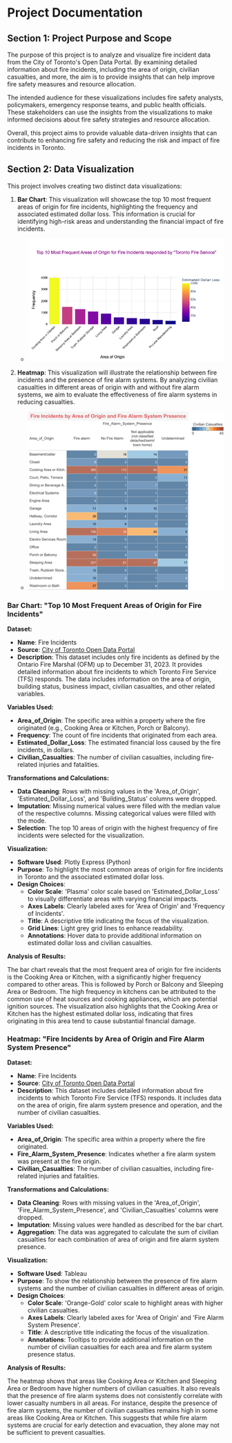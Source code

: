# Project Documentation

## Section 1: Project Purpose and Scope

The purpose of this project is to analyze and visualize fire incident data from the City of Toronto's Open Data Portal. By examining detailed information about fire incidents, including the area of origin,  civilian casualties, and more, the aim is to provide insights that can help improve fire safety measures and resource allocation.

The intended audience for these visualizations includes fire safety analysts, policymakers, emergency response teams, and public health officials. These stakeholders can use the insights from the visualizations to make informed decisions about fire safety strategies and resource allocation.

Overall, this project aims to provide valuable data-driven insights that can contribute to enhancing fire safety and reducing the risk and impact of fire incidents in Toronto.

## Section 2: Data Visualization

This project involves creating two distinct data visualizations:

1. **Bar Chart**: This visualization will showcase the top 10 most frequent areas of origin for fire incidents, highlighting the frequency and associated estimated dollar loss. This information is crucial for identifying high-risk areas and understanding the financial impact of fire incidents.
    - ![Bar Chart](02_activities/assignments/assignment_4_materials/fire_incidents_chart_python.png)

2. **Heatmap**: This visualization will illustrate the relationship between fire incidents and the presence of fire alarm systems. By analyzing civilian casualties in different areas of origin with and without fire alarm systems, we aim to evaluate the effectiveness of fire alarm systems in reducing casualties.
    - ![Heatmap](02_activities/assignments/assignment_4_materials/Fire_incidents_alarm_tableu.png)

### Bar Chart: "Top 10 Most Frequent Areas of Origin for Fire Incidents"

**Dataset:**

- **Name**: Fire Incidents
- **Source**: [City of Toronto Open Data Portal](https://open.toronto.ca/dataset/fire-incidents/)
- **Description**: This dataset includes only fire incidents as defined by the Ontario Fire Marshal (OFM) up to December 31, 2023. It provides detailed information about fire incidents to which Toronto Fire Service (TFS) responds. The data includes information on the area of origin, building status, business impact, civilian casualties, and other related variables.

**Variables Used:**

- **Area_of_Origin**: The specific area within a property where the fire originated (e.g., Cooking Area or Kitchen, Porch or Balcony).
- **Frequency**: The count of fire incidents that originated from each area.
- **Estimated_Dollar_Loss**: The estimated financial loss caused by the fire incidents, in dollars.
- **Civilian_Casualties**: The number of civilian casualties, including fire-related injuries and fatalities.

**Transformations and Calculations:**

- **Data Cleaning**: Rows with missing values in the 'Area_of_Origin', 'Estimated_Dollar_Loss', and 'Building_Status' columns were dropped.
- **Imputation**: Missing numerical values were filled with the median value of the respective columns. Missing categorical values were filled with the mode.
- **Selection**: The top 10 areas of origin with the highest frequency of fire incidents were selected for the visualization.

**Visualization:**

- **Software Used**: Plotly Express (Python)
- **Purpose**: To highlight the most common areas of origin for fire incidents in Toronto and the associated estimated dollar loss.
- **Design Choices**:
  - **Color Scale**: 'Plasma' color scale based on 'Estimated_Dollar_Loss' to visually differentiate areas with varying financial impacts.
  - **Axes Labels**: Clearly labeled axes for 'Area of Origin' and 'Frequency of Incidents'.
  - **Title**: A descriptive title indicating the focus of the visualization.
  - **Grid Lines**: Light grey grid lines to enhance readability.
  - **Annotations**: Hover data to provide additional information on estimated dollar loss and civilian casualties.

**Analysis of Results:**

The bar chart reveals that the most frequent area of origin for fire incidents is the Cooking Area or Kitchen, with a significantly higher frequency compared to other areas. This is followed by Porch or Balcony and Sleeping Area or Bedroom. The high frequency in kitchens can be attributed to the common use of heat sources and cooking appliances, which are potential ignition sources. The visualization also highlights that the Cooking Area or Kitchen has the highest estimated dollar loss, indicating that fires originating in this area tend to cause substantial financial damage.

### Heatmap: "Fire Incidents by Area of Origin and Fire Alarm System Presence"

**Dataset:**

- **Name**: Fire Incidents
- **Source**: [City of Toronto Open Data Portal](https://open.toronto.ca/dataset/fire-incidents/)
- **Description**: This dataset includes detailed information about fire incidents to which Toronto Fire Service (TFS) responds. It includes data on the area of origin, fire alarm system presence and operation, and the number of civilian casualties.

**Variables Used:**

- **Area_of_Origin**: The specific area within a property where the fire originated.
- **Fire_Alarm_System_Presence**: Indicates whether a fire alarm system was present at the fire origin.
- **Civilian_Casualties**: The number of civilian casualties, including fire-related injuries and fatalities.

**Transformations and Calculations:**

- **Data Cleaning**: Rows with missing values in the 'Area_of_Origin', 'Fire_Alarm_System_Presence', and 'Civilian_Casualties' columns were dropped.
- **Imputation**: Missing values were handled as described for the bar chart.
- **Aggregation**: The data was aggregated to calculate the sum of civilian casualties for each combination of area of origin and fire alarm system presence.

**Visualization:**

- **Software Used**: Tableau
- **Purpose**: To show the relationship between the presence of fire alarm systems and the number of civilian casualties in different areas of origin.
- **Design Choices**:
  - **Color Scale**: 'Orange-Gold' color scale to highlight areas with higher civilian casualties.
  - **Axes Labels**: Clearly labeled axes for 'Area of Origin' and 'Fire Alarm System Presence'.
  - **Title**: A descriptive title indicating the focus of the visualization.
  - **Annotations**: Tooltips to provide additional information on the number of civilian casualties for each area and fire alarm system presence status.

**Analysis of Results:**

The heatmap shows that areas like Cooking Area or Kitchen and Sleeping Area or Bedroom have higher numbers of civilian casualties. It also reveals that the presence of fire alarm systems does not consistently correlate with lower casualty numbers in all areas. For instance, despite the presence of fire alarm systems, the number of civilian casualties remains high in some areas like Cooking Area or Kitchen. This suggests that while fire alarm systems are crucial for early detection and evacuation, they alone may not be sufficient to prevent casualties.




